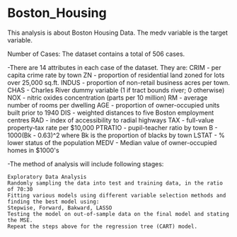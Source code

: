 # Boston_Housing

This analysis is about Boston Housing Data. The medv variable is the target variable.

Number of Cases: The dataset contains a total of 506 cases.

-There are 14 attributes in each case of the dataset. They are:
	CRIM - per capita crime rate by town
	ZN - proportion of residential land zoned for lots over 25,000 sq.ft.
	INDUS - proportion of non-retail business acres per town.
	CHAS - Charles River dummy variable (1 if tract bounds river; 0 otherwise)
	NOX - nitric oxides concentration (parts per 10 million)
	RM - average number of rooms per dwelling
	AGE - proportion of owner-occupied units built prior to 1940
	DIS - weighted distances to five Boston employment centres
	RAD - index of accessibility to radial highways
	TAX - full-value property-tax rate per $10,000
	PTRATIO - pupil-teacher ratio by town
	B - 1000(Bk - 0.63)^2 where Bk is the proportion of blacks by town
	LSTAT - % lower status of the population
	MEDV - Median value of owner-occupied homes in $1000's

-The method of analysis will include following stages:

	Exploratory Data Analysis 
	Randomly sampling the data into test and training data, in the ratio of 70:30
	Fitting various models using different variable selection methods and finding the best model using: 
	Stepwise, Forward, Bakward, LASSO
	Testing the model on out-of-sample data on the final model and stating the MSE.
	Repeat the steps above for the regression tree (CART) model.
